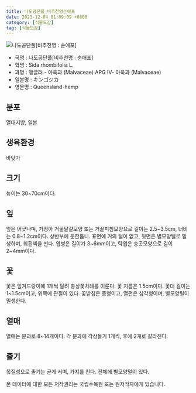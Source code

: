 ```yaml
---
title: 나도공단풀_비추천명순애포
date: 2023-12-04 01:09:09 +0800
category: [식물도감]
tag: [식물도감]
---
```




![나도공단풀[비추천명 : 순애포]](/fileUpload/plants/basic/Malvaceae/Sida/2340/2340_20160725153627897files_th2.jpg)
- 국명 : 나도공단풀[비추천명 : 순애포]
- 학명 : Sida rhombifolia L.
- 과명 : 앵글러 - 아욱과 (Malvaceae) APG Ⅳ- 아욱과 (Malvaceae)
- 일본명 : キンゴジカ
- 영문명 : Queensland-hemp


## 분포
열대지방, 일본 
## 생육환경
바닷가
## 크기
높이는 30~70cm이다.
## 잎
잎은 어긋나며, 가정아 거꿀달걀모양 또는 거꿀피침모양으로 길이는 2.5~3.5cm, 너비는 0.8~1.2cm이다. 상반부에 둔한톱니. 표면에 거의 털이 없고, 뒷면은 별모양털로 밀생하며, 회흰색을 띤다. 엽병은 길이가 3~6mm이고, 탁엽은 송곳모양으로 길이 2~4mm이다.
## 꽃
꽃은 잎겨드랑이에 1개씩 달려 총상꽃차례를 이룬다. 꽃 지름은 1.5cm이다. 꽃대 길이는 1~1.5cm이고, 위쪽에 관절이 있다. 꽃받침은 종형이고, 열편은 삼각형이며, 별모양털이 밀생한다.
## 열매
열매는 분과로 8~14개이다. 각 분과에 각상돌기 1개씩, 후에 2개로 갈라진다.
## 줄기
목질성으로 줄기는 곧게 서며, 가지를 친다. 전체에 별모양털이 있다. 






본 데이터에 대한 모든 저작권리는 국립수목원 또는 원저작자에게 있습니다.
